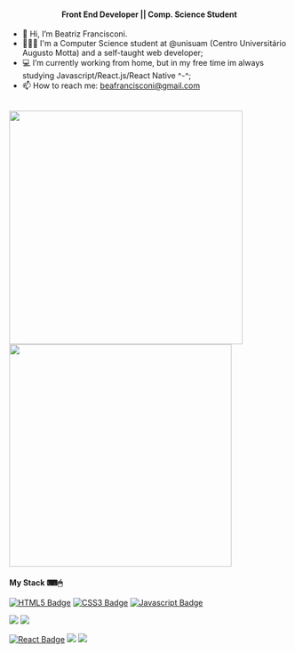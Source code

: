 
<h4 align="center"> Front End Developer || Comp. Science Student</h4> 

- 👋 Hi, I’m Beatriz Francisconi.
- 👩🏾‍💻 I'm a Computer Science student at @unisuam (Centro Universitário Augusto Motta) and a self-taught web developer;
- 💻 I’m currently working from home, but in my free time im always studying Javascript/React.js/React Native ^-^;
- 📫 How to reach me: beafrancisconi@gmail.com
<br>

<div style="display: inline_block" align="left">
  

 <img width="420px" src="https://github-readme-stats.vercel.app/api?username=beathedev&show_icons=true&title_color=fff&icon_color=79ff97&text_color=9f9f9f&bg_color=151515&layout=compact">
      <img width="400px" src="https://github-readme-stats-beryl.vercel.app/api/top-langs/?username=beathedev&title_color=fff&icon_color=79ff97&text_color=9f9f9f&bg_color=151515&layout=compact&langs_count=11">
</div>

<div style="display: inline_block" align="left">
  
  <h4> My Stack ⌨🖱 </h4> 
  
[![HTML5 Badge](https://img.shields.io/badge/HTML-E34F26?style=flat-square-badge&logo=html5&logoColor=white&link=)]()
[![CSS3 Badge](https://img.shields.io/badge/CSS-1572B6?style=flat-square-badge&logo=css3&logoColor=white&link=)]()
[![Javascript Badge](https://img.shields.io/badge/JavaScript-F7DF1E?style=flat-square-badge&logo=javascript&logoColor=white&link=)]()
<!-- C# --> <img src="https://img.shields.io/badge/C%23-239120?style=for-the-badge&logo=c-sharp&logoColor=white" />
<!-- .NET --> <img src="https://img.shields.io/badge/.NET-512BD4?style=for-the-badge&logo=dotnet&logoColor=white" />
[![React Badge](https://img.shields.io/badge/React-16A9F5?style=flat-square-badge&logo=React&logoColor=white&link=)]()
<img src="https://img.shields.io/badge/MySQL-005C84?style=for-the-badge&logo=mysql&logoColor=white"/>
<img src="https://img.shields.io/badge/firebase-ffca28?style=for-the-badge&logo=firebase&logoColor=black"/>
</div>


